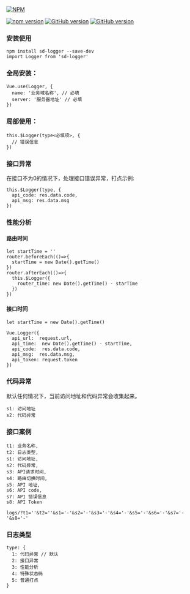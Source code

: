 [![NPM](https://nodei.co/npm/sd-logger.png?downloads=true)](https://nodei.co/npm/sd-logger/)  

[![npm version](https://badge.fury.io/js/sd-logger.svg)](https://badge.fury.io/js/sd-logger)
[![GitHub version](https://badge.fury.io/gh/chanyying%2Fsd-Logger.svg)](https://badge.fury.io/gh/chanyying%2Fsd-Logger)
[![GitHub version](https://img.shields.io/github/issues/chanyying/sd-logger.svg)](https://img.shields.io/github/issues/chanyying/sd-logger.svg)

### 安装使用

    npm install sd-logger --save-dev
    import Logger from 'sd-logger'

### 全局安装：

    Vue.use(Logger, {
      name: '业务域名称', // 必填
      server: '服务器地址' // 必填
    })


### 局部使用：

    this.$Logger(type<必填项>, {
      // 错误信息
    })


### 接口异常
在接口不为0的情况下，处理接口错误异常，打点示例:

    this.$Logger(type, {
      api_code: res.data.code,
      api_msg: res.data.msg
    })

### 性能分析

#### 路由时间

    let startTime = ''
    router.beforeEach(()=>{
      startTime = new Date().getTime()
    })
    router.afterEach(()=>{
      this.$Logger({
        router_time: new Date().getTime() - starTime
      })
    })


#### 接口时间

    let startTime = new Date().getTime()
    
    Vue.Logger({
      api_url:  request.url,
      api_time:  new Date().getTime() - startTime,
      api_code:  res.data.code,
      api_msg:  res.data.msg,
      api_token: request.token
    })

### 代码异常

默认任何情况下，当前访问地址和代码异常会收集起来。

    s1: 访问地址
    s2: 代码异常

### 接口案例

    t1: 业务名称,
    t2: 日志类型,
    s1: 访问地址,
    s2: 代码异常,
    s3: API请求时间,
    s4: 路由切换时间,
    s5: API 地址,
    s6: API code,
    s7: API 错误信息
    s8: API Token
    
    logs/?t1=''&t2=''&s1='-'&s2='-'&s3='-'&s4='-'&s5='-'&s6='-'&s7='-'&s8='-'

### 日志类型

    type: {
      1: 代码异常 // 默认
      2: 接口异常
      3: 性能分析
      4: 特殊状态码
      5: 普通打点
    }
